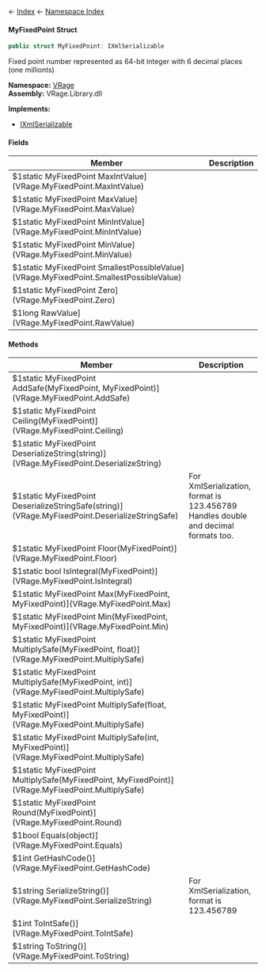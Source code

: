 ← [Index](Api-Index) ← [Namespace Index](Namespace-Index)

#### MyFixedPoint Struct

```csharp
public struct MyFixedPoint: IXmlSerializable
```

Fixed point number represented as 64-bit integer with 6 decimal places (one millionts)

**Namespace:** [VRage](VRage)  
**Assembly:** VRage.Library.dll

**Implements:**  
* [IXmlSerializable](https://docs.microsoft.com/en-us/dotnet/api/System.Xml.Serialization.IXmlSerializable?view=netframework-4.6)

#### Fields

|Member|Description|
|---|---|
|\$1static MyFixedPoint MaxIntValue](VRage.MyFixedPoint.MaxIntValue)||
|\$1static MyFixedPoint MaxValue](VRage.MyFixedPoint.MaxValue)||
|\$1static MyFixedPoint MinIntValue](VRage.MyFixedPoint.MinIntValue)||
|\$1static MyFixedPoint MinValue](VRage.MyFixedPoint.MinValue)||
|\$1static MyFixedPoint SmallestPossibleValue](VRage.MyFixedPoint.SmallestPossibleValue)||
|\$1static MyFixedPoint Zero](VRage.MyFixedPoint.Zero)||
|\$1long RawValue](VRage.MyFixedPoint.RawValue)||

#### Methods

|Member|Description|
|---|---|
|\$1static MyFixedPoint AddSafe(MyFixedPoint, MyFixedPoint)](VRage.MyFixedPoint.AddSafe)||
|\$1static MyFixedPoint Ceiling(MyFixedPoint)](VRage.MyFixedPoint.Ceiling)||
|\$1static MyFixedPoint DeserializeString(string)](VRage.MyFixedPoint.DeserializeString)||
|\$1static MyFixedPoint DeserializeStringSafe(string)](VRage.MyFixedPoint.DeserializeStringSafe)|For XmlSerialization, format is 123.456789 Handles double and decimal formats too.|
|\$1static MyFixedPoint Floor(MyFixedPoint)](VRage.MyFixedPoint.Floor)||
|\$1static bool IsIntegral(MyFixedPoint)](VRage.MyFixedPoint.IsIntegral)||
|\$1static MyFixedPoint Max(MyFixedPoint, MyFixedPoint)](VRage.MyFixedPoint.Max)||
|\$1static MyFixedPoint Min(MyFixedPoint, MyFixedPoint)](VRage.MyFixedPoint.Min)||
|\$1static MyFixedPoint MultiplySafe(MyFixedPoint, float)](VRage.MyFixedPoint.MultiplySafe)||
|\$1static MyFixedPoint MultiplySafe(MyFixedPoint, int)](VRage.MyFixedPoint.MultiplySafe)||
|\$1static MyFixedPoint MultiplySafe(float, MyFixedPoint)](VRage.MyFixedPoint.MultiplySafe)||
|\$1static MyFixedPoint MultiplySafe(int, MyFixedPoint)](VRage.MyFixedPoint.MultiplySafe)||
|\$1static MyFixedPoint MultiplySafe(MyFixedPoint, MyFixedPoint)](VRage.MyFixedPoint.MultiplySafe)||
|\$1static MyFixedPoint Round(MyFixedPoint)](VRage.MyFixedPoint.Round)||
|\$1bool Equals(object)](VRage.MyFixedPoint.Equals)||
|\$1int GetHashCode()](VRage.MyFixedPoint.GetHashCode)||
|\$1string SerializeString()](VRage.MyFixedPoint.SerializeString)|For XmlSerialization, format is 123.456789|
|\$1int ToIntSafe()](VRage.MyFixedPoint.ToIntSafe)||
|\$1string ToString()](VRage.MyFixedPoint.ToString)||

